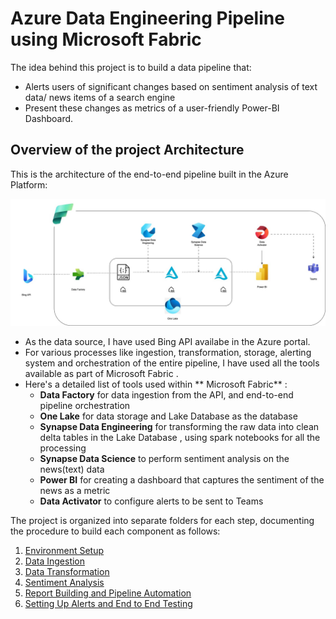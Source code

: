 # Azure Data Engineering Pipeline using Microsoft Fabric

The idea behind this project is to build a data pipeline that:
- Alerts users of significant changes based on sentiment analysis of text data/ news items of a search engine
- Present these changes as metrics of a user-friendly Power-BI Dashboard.

## Overview of the project Architecture

This is the architecture of the end-to-end pipeline built in the Azure Platform:

![Pipeline Architecture](./Pipeline_Architecture.jpg)

- As the data source, I have used Bing API availabe in the Azure portal.
- For various processes like ingestion, transformation, storage, alerting system and orchestration of the entire pipeline, I have used all     the tools available as part of Microsoft Fabric .
- Here's a detailed list of tools used within ** Microsoft Fabric** :
  -  **Data Factory** for data ingestion from the API, and end-to-end pipeline orchestration
  -  **One Lake** for data storage and Lake Database as the database
  -  **Synapse Data Engineering** for transforming the raw data into clean delta tables in the Lake Database , using spark notebooks for all the      processing
  -  **Synapse Data Science** to perform  sentiment analysis on the news(text) data
  -  **Power BI** for creating a dashboard that captures the sentiment of the news as a metric
  -  **Data Activator** to configure alerts to be sent to Teams

 
The project is organized into separate folders for each step, documenting the procedure to build each component as follows:
1. [Environment Setup](./01_Environment%20Setup)
2. [Data Ingestion](./02_Data%20Ingestion)
3. [Data Transformation](./03_Data%20Transformation)
4. [Sentiment Analysis](./04_Sentiment%20Analysis)
5. [Report Building and Pipeline Automation ](./05_Pipeline%20Automation)
6. [Setting Up Alerts and End to End Testing](./06_Setting%20Up%20Alerts%20and%20End%20to%20End%20Testing)



